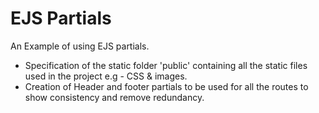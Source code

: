 # EJS Partials

An Example of using EJS partials.

- Specification of the static folder 'public' containing all the static files used in the project e.g - CSS & images.
- Creation of Header and footer partials to be used for all the routes to show consistency and remove redundancy.
